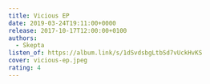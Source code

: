 ```yaml
---
title: Vicious EP
date: 2019-03-24T19:11:00+0000
release: 2017-10-17T12:00:00+0100
authors:
  - Skepta
listen_of: https://album.link/s/1dSvdsbgLtbSd7vUckHvKS
cover: vicious-ep.jpeg
rating: 4
---
```

